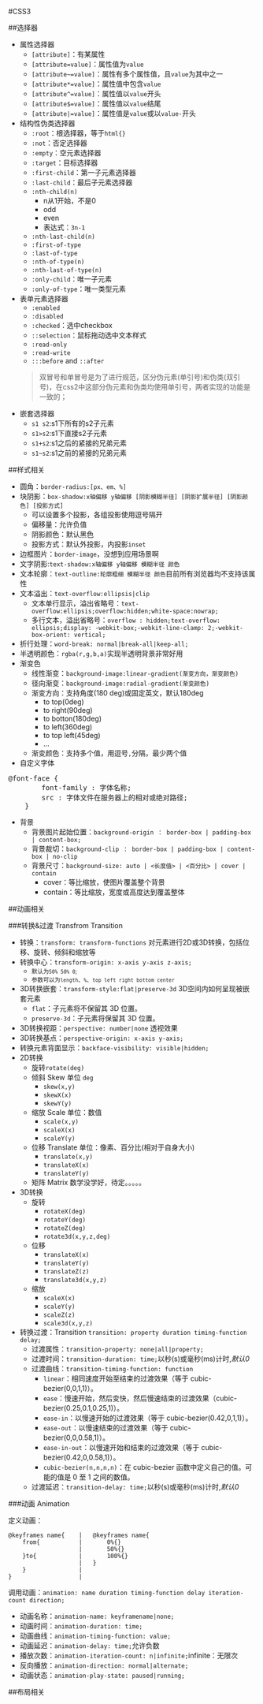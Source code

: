 #CSS3

##选择器
+ 属性选择器
	* `[attribute]`：有某属性
	* `[attribute=value]`：属性值为`value`
	* `[attribute~=value]`：属性有多个属性值，且`value`为其中之一
	* `[attribute*=value]`：属性值中包含`value`
	* `[attribute^=value]`：属性值以`value`开头
	* `[attribute$=value]`：属性值以`value`结尾
	* `[attribute|=value]`：属性值是`value`或以`value-`开头
+ 结构性伪类选择器
	* `:root`：根选择器，等于`html{}`
	* `:not`：否定选择器
	* `:empty`：空元素选择器
	* `:target`：目标选择器
	* `:first-child`：第一子元素选择器
	* `:last-child`：最后子元素选择器
	* `:nth-child(n)`
		- n从1开始，不是0
		- odd
		- even
		- 表达式：`3n-1`
	* `:nth-last-child(n)`
	* `:first-of-type`
	* `:last-of-type`
	* `:nth-of-type(n)`
	* `:nth-last-of-type(n)`
	* `:only-child`：唯一子元素
	* `:only-of-type`：唯一类型元素
+ 表单元素选择器
	* `:enabled`
	* `:disabled`
	* `:checked`：选中checkbox
	* `::selection`：鼠标拖动选中文本样式
	* `:read-only`
	* `:read-write`
	* `:::before` and `::after`
	> 双冒号和单冒号是为了进行规范，区分伪元素(单引号)和伪类(双引号)，在css2中这部分伪元素和伪类均使用单引号，两者实现的功能是一致的；
+ 嵌套选择器
	* `s1 s2`:s1下所有的s2子元素
	* `s1>s2`:s1下直接s2子元素
	* `s1+s2`:s1之后的紧接的兄弟元素
	* `s1~s2`:s1之前的紧接的兄弟元素

##样式相关

+ 圆角：`border-radius:[px、em、%]`
+ 块阴影：`box-shadow:x轴偏移 y轴偏移 [阴影模糊半径] [阴影扩展半径] [阴影颜色] [投影方式]`
	* 可以设置多个投影，各组投影使用逗号隔开
	* 偏移量：允许负值
	* 阴影颜色：默认黑色
	* 投影方式：默认外投影，内投影`inset`
+ 边框图片：`border-image`，没想到应用场景啊
+ 文字阴影:`text-shadow:x轴偏移 y轴偏移 模糊半径 颜色`
+ 文本轮廓：`text-outline:轮廓粗细 模糊半径 颜色`目前所有浏览器均不支持该属性
+ 文本溢出：`text-overflow:ellipsis|clip`
	* 文本单行显示，溢出省略号：`text-overflow:ellipsis;overflow:hidden;white-space:nowrap; `
	* 多行文本，溢出省略号：`overflow : hidden;text-overflow: ellipsis;display: -webkit-box;-webkit-line-clamp: 2;-webkit-box-orient: vertical; `
+ 折行处理：`word-break: normal|break-all|keep-all;`
+ 半透明颜色：`rgba(r,g,b,a)`实现半透明背景非常好用
+ 渐变色
	* 线性渐变：`background-image:linear-gradient(渐变方向，渐变颜色)`
	* 径向渐变：`background-image:radial-gradient(渐变颜色)`
	* 渐变方向：支持角度(180 deg)或固定英文，默认180deg
		- to top(0deg)
		- to right(90deg)
		- to botton(180deg)
		- to left(360deg)
		- to top left(45deg)
		- ...
	* 渐变颜色：支持多个值，用逗号`,`分隔，最少两个值
+ 自定义字体
<pre>@font-face {
    	font-family : 字体名称;
    	src : 字体文件在服务器上的相对或绝对路径;
	}</pre>
+ 背景
	* 背景图片起始位置：`background-origin ： border-box | padding-box | content-box;`
	* 背景裁切：`background-clip ： border-box | padding-box | content-box | no-clip`
	* 背景尺寸：`background-size: auto | <长度值> | <百分比> | cover | contain`
		- cover：等比缩放，使图片覆盖整个背景
		- contain：等比缩放，宽度或高度达到覆盖整体




##动画相关

###转换&过渡 Transfrom Transition
	
+ 转换：`transform: transform-functions` 对元素进行2D或3D转换，包括位移、旋转、倾斜和缩放等
+ 转换中心：`transform-origin: x-axis y-axis z-axis;`
	* <small>默认为`50% 50% 0`;
	* 参数可以为`length`、`%`、`top left right bottom center`</small>
+ 3D转换嵌套：`transform-style:flat|preserve-3d` 3D空间内如何呈现被嵌套元素
	* `flat`：子元素将不保留其 3D 位置。
	* `preserve-3d`：子元素将保留其 3D 位置。
+ 3D转换视距：`perspective: number|none` 透视效果
+ 3D转换基点：`perspective-origin: x-axis y-axis;`
+ 转换元素背面显示：`backface-visibility: visible|hidden;`
+ 2D转换
	* 旋转`rotate(deg)`
	* 倾斜 Skew 单位 `deg`
		- `skew(x,y)`
		- `skewX(x)`
		- `skewY(y)`
	* 缩放 Scale 单位：数值 
		- `scale(x,y)`
		- `scaleX(x)`
		- `scaleY(y)`
	* 位移 Translate 单位：像素、百分比(相对于自身大小)
		- `translate(x,y)`
		- `translateX(x)`
		- `translateY(y)`
	* 矩阵 Matrix 数学没学好，待定。。。。。
+ 3D转换
	* 旋转
		- `rotateX(deg)`
		- `rotateY(deg)`
		- `rotateZ(deg)`
		- `rotate3d(x,y,z,deg)`
	* 位移
		- `translateX(x)`
		- `translateY(y)`
		- `translateZ(z)`
		- `translate3d(x,y,z)`
	* 缩放
		- `scaleX(x)`
		- `scaleY(y)`
		- `scaleZ(z)`
		- `scale3d(x,y,z)`
+ 转换过渡：Transition `transition: property duration timing-function delay;`
	* 过渡属性：`transition-property: none|all|property;`
	* 过渡时间：`transition-duration: time;`以秒(s)或毫秒(ms)计时,*默认0*
	* 过渡曲线：`transition-timing-function: function`
		- `linear`：相同速度开始至结束的过渡效果（等于 cubic-bezier(0,0,1,1)）。
		- `ease`：慢速开始，然后变快，然后慢速结束的过渡效果（cubic-bezier(0.25,0.1,0.25,1)）。
		- `ease-in`：以慢速开始的过渡效果（等于 cubic-bezier(0.42,0,1,1)）。
		- `ease-out`：以慢速结束的过渡效果（等于 cubic-bezier(0,0,0.58,1)）。
		- `ease-in-out`：以慢速开始和结束的过渡效果（等于 cubic-bezier(0.42,0,0.58,1)）。
		- `cubic-bezier(n,n,n,n)`：在 cubic-bezier 函数中定义自己的值。可能的值是 0 至 1 之间的数值。
	* 过渡延迟：`transition-delay: time;`以秒(s)或毫秒(ms)计时,*默认0*

###动画 Animation

定义动画：
	
	@keyframes name{   	|	@keyframes name{
		from{			|		0%{}
						|		50%{}
		}to{			|		100%{}
						|	}
		}				|
	}					|
调用动画：`animation: name duration timing-function delay iteration-count direction;`
+ 动画名称：`animation-name: keyframename|none;`
+ 动画时间：`animation-duration: time;`
+ 动画曲线：`animation-timing-function: value;`
+ 动画延迟：`animation-delay: time;`允许负数
+ 播放次数：`animation-iteration-count: n|infinite;`infinite：无限次
+ 反向播放：`animation-direction: normal|alternate;`
+ 动画状态：`animation-play-state: paused|running;`

##布局相关
